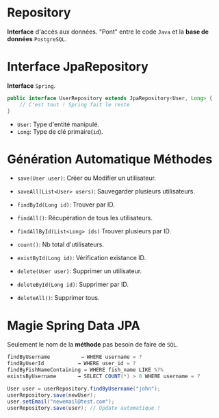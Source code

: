 # Repository
__Interface__ d'accès aux données. "Pont" entre le code `Java` et la __base de données__ `PostgreSQL`.

# Interface JpaRepository
__Interface__ `Spring`.

```java
public interface UserRepository extends JpaRepository<User, Long> {
    // C'est tout ! Spring fait le reste
}
```

- `User`: Type d'entité manipulé.
- `Long`: Type de clé primaire(`id`).

# Génération Automatique Méthodes
- `save(User user)`: Créer ou Modifier un utilisateur.
- `saveAll(List<User> users)`: Sauvegarder plusieurs utilisateurs.

- `findById(Long id)`: Trouver par ID.
- `findAll()`: Récupération de tous les utilisateurs.
- `findAllById(List<Long> ids)` Trouver plusieurs par ID.

- `count()`: Nb total d'utilisateurs.
- `existById(Long id)`: Vérification existance ID.

- `delete(User user)`: Supprimer un utilisateur.
- `deleteById(Long id)`: Supprimer par ID.
- `deleteAll()`: Supprimer tous.

# Magie Spring Data JPA
Seulement le nom de la __méthode__ pas besoin de faire de `SQL`.

```java
findByUsername          → WHERE username = ?
findByUserId           → WHERE user_id = ?
findByFishNameContaining → WHERE fish_name LIKE %?%
existsByUsername       → SELECT COUNT(*) > 0 WHERE username = ?

User user = userRepository.findByUsername("john");
userRepository.save(newUser);
user.setEmail("newemail@test.com");
userRepository.save(user); // Update automatique !
```
